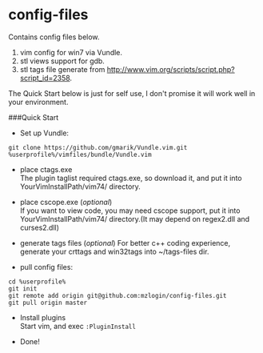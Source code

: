 config-files
=======

Contains config files below.

1. vim config for win7 via Vundle.  
2. stl views support for gdb.  
3. stl tags file generate from <http://www.vim.org/scripts/script.php?script_id=2358>.

The Quick Start below is just for self use, I don't promise it will work well in your environment.

###Quick Start

* Set up Vundle:

```
git clone https://github.com/gmarik/Vundle.vim.git %userprofile%/vimfiles/bundle/Vundle.vim
```

* place ctags.exe  
The plugin taglist required ctags.exe, so download it, and put it into YourVimInstallPath/vim74/ directory.

* place cscope.exe (*optional*)  
If you want to view code, you may need cscope support, put it into YourVimInstallPath/vim74/ directory.(It may depend on regex2.dll and curses2.dll)

* generate tags files (*optional*)
For better c++ coding experience, generate your crttags and win32tags into ~/tags-files dir.

* pull config files:

```
cd %userprofile%
git init
git remote add origin git@github.com:mzlogin/config-files.git
git pull origin master
```

* Install plugins  
Start vim, and exec `:PluginInstall`

* Done!
